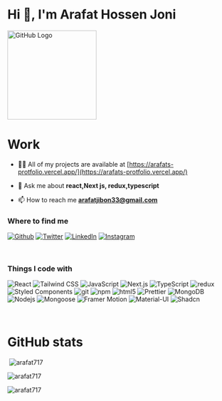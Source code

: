 <h1>Hi 👋, I'm Arafat Hossen Joni</h1>
<img src="https://i.ibb.co/WBxdtDY/1.png" alt="GitHub Logo" width="full" height="200">


<h1>Work</h1>

- 👨‍💻 All of my projects are available at [https://arafats-protfolio.vercel.app/](https://arafats-protfolio.vercel.app/)

- 💬 Ask me about **react,Next js, redux,typescript**

- 📫 How to reach me **arafatjibon33@gmail.com**
  

<h3>Where to find me</h3>
<p><a href="https://github.com/arafat717" target="_blank"><img alt="Github" src="https://img.shields.io/badge/GitHub-%2312100E.svg?&style=for-the-badge&logo=Github&logoColor=white" /></a> <a href="https://twitter.com/arafatjibon9" target="_blank"><img alt="Twitter" src="https://img.shields.io/badge/twitter-%231DA1F2.svg?&style=for-the-badge&logo=twitter&logoColor=white" /></a> <a href="https://www.linkedin.com/in/arafat-hossen-joni-1931a5291/" target="_blank"><img alt="LinkedIn" src="https://img.shields.io/badge/linkedin-%230077B5.svg?&style=for-the-badge&logo=linkedin&logoColor=white" /></a> <a href="https://www.instagram.com/arafatjibon.arafatjibon/" target="_blank"><img alt="Instagram" src="https://img.shields.io/badge/Instagram-%23E4405F.svg?&style=for-the-badge&logo=instagram&logoColor=white" /></a>
</p>


<br/>
<h3>Things I code with</h3>
<p>
  <img alt="React" src="https://img.shields.io/badge/-React-45b8d8?style=flat-square&logo=react&logoColor=white" />
  <img alt="Tailwind CSS" src="https://img.shields.io/badge/-Tailwind_CSS-38B2AC?style=flat-square&logo=tailwind-css&logoColor=white" />
  <img alt="JavaScript" src="https://img.shields.io/badge/-JavaScript-F7DF1E?style=flat-square&logo=javascript&logoColor=black" />
  <img alt="Next.js" src="https://img.shields.io/badge/-Next.js-000000?style=flat-square&logo=next.js&logoColor=white" />
  <img alt="TypeScript" src="https://img.shields.io/badge/-TypeScript-007ACC?style=flat-square&logo=typescript&logoColor=white" />
  <img alt="redux" src="https://img.shields.io/badge/-Redux-764ABC?style=flat-square&logo=redux&logoColor=white" />
  <img alt="Styled Components" src="https://img.shields.io/badge/-Styled_Components-db7092?style=flat-square&logo=styled-components&logoColor=white" />
  <img alt="git" src="https://img.shields.io/badge/-Git-F05032?style=flat-square&logo=git&logoColor=white" />
  <img alt="npm" src="https://img.shields.io/badge/-NPM-CB3837?style=flat-square&logo=npm&logoColor=white" />
  <img alt="html5" src="https://img.shields.io/badge/-HTML5-E34F26?style=flat-square&logo=html5&logoColor=white" />
  <img alt="Prettier" src="https://img.shields.io/badge/-Prettier-F7B93E?style=flat-square&logo=prettier&logoColor=white" />
  <img alt="MongoDB" src="https://img.shields.io/badge/-MongoDB-13aa52?style=flat-square&logo=mongodb&logoColor=white" />
  <img alt="Nodejs" src="https://img.shields.io/badge/-Nodejs-43853d?style=flat-square&logo=Node.js&logoColor=white" />
  <img alt="Mongoose" src="https://img.shields.io/badge/-Mongoose-47A248?style=flat-square&logo=mongoose&logoColor=white" />
  <img alt="Framer Motion" src="https://img.shields.io/badge/-Framer_Motion-0055FF?style=flat-square&logo=framer&logoColor=white" />
<img alt="Material-UI" src="https://img.shields.io/badge/-Material_UI-0081CB?style=flat-square&logo=material-ui&logoColor=white" />
<img alt="Shadcn" src="https://img.shields.io/badge/-Shadcn-DB7093?style=flat-square" />
</p>

<br/>
  
<h1 align="left">GitHub stats</h1>



<p>&nbsp;<img align="center" src="https://github-readme-stats.vercel.app/api?username=arafat717&show_icons=true&locale=en" alt="arafat717" /></p>

<p><img align="center" src="https://github-readme-streak-stats.herokuapp.com/?user=arafat717&" alt="arafat717" /></p>

<p><img align="left" src="https://github-readme-stats.vercel.app/api/top-langs?username=arafat717&show_icons=true&locale=en&layout=compact" alt="arafat717" /></p>
